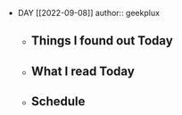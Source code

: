 - DAY [[2022-09-08]]
  author:: geekplux
	- ## Things I found out Today
	- ## What I read Today
	- ## Schedule